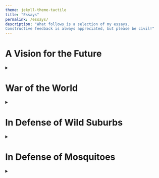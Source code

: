 ```yaml
---
theme: jekyll-theme-tactile
title: "Essays"
permalink: /essays/
description: "What follows is a selection of my essays. 
Constructive feedback is always appreciated, but please be civil!"
---
```


# A Vision for the Future
<details>
  <summary></summary>
        
I open my eyes. Light floods my room, tinged with the green of photosynthesis surrounding me. I hear running water, flowing through the aquaponics system, nourishing the flora and fauna. Well-lit by natural light and strategically placed mirrors, electric lighting is only needed late into the evening, as the day winds to a close. The house is kept naturally cool, with passive cooling and insulation. I venture outside, greeting the day, the animals, and the plants. The garden is growing spectacularly, the food crops are strong, tall, and healthy. The flowers buzz with the hum of a thousand pollinators, birds swoop in and out, squirrels nibble on nuts and rabbits chew on clover. A lone deer stands down the hill, helping himself to some fresh shoots. Most of my food I get from the market, so I don’t mind feeding the ecosystem with the rest. I greet the pigs, nuzzling in the compost for an uneaten peel or adventurous mushroom. Shaded by the tall oaks, the pigs are content in the shade, but might venture out into the warm meadow soon. I follow the well-worn dirt path to the coop, where a host of chickens are clucking contently, pecking at feed, hoping to snag a worm for breakfast. I dutifully collect a few of the eggs laid overnight, closing the coop as I leave. I venture over to the pond, where the ducks and geese loudly greet their own morning. I wave at the neighbors situated around the same pond, a treasure of the commons. I pick a particularly ripe apple from a tree, snag a large leaf of lettuce, cut some onion greens, pick up two healthy mushroom heads, and go back inside. Inside, I flip on the electric stove, place a pan over it, drizzle in some olive oil, and fry the onion greens and mushrooms before cracking in the eggs. I grab a slice of bread from the fridge, toast it, make a bed of the lettuce, and layer in the onions, mushrooms, and some tomato slices. There are a few small tomatoes growing in the garden, but the ones from the market are large and perfectly ripe, great for slices on toast. I layer the eggs on top, take a deep inhale, and dig in.  

When I’m finished, I place the plates in a basket, and once that’s full I’ll bring it over to the fish tank, where the minnows will happily eat the scraps while the moving water cleans off food stains. The nutrient-rich water from around the house will flow to eager plants, who will clean, purify, and send it recycled back into the house. The system is mostly a closed loop, but the small amount that is lost to evaporation or waste is easily topped up by sub-surface pumps, carefully designed to deplete the water table no faster than it is replenished. Our grid-scale batteries are often hydrogen-based, so as we consume more energy we release more water vapor, which can help increase the moisture in the air during dry days or weeks. These batteries are most appreciated during the particularly humid months, as they operate as giant dehumidifiers, converting water into its constituent gases for later power use. The rest of our energy infrastructure is renewables, with the solar-wind installations maximizing power generation per square foot while deep, underground geothermal plants and modular nuclear reactors provide reliable power generation during periods of intermittency. I bike to the electric light rail terminal, where regular rides take me into the city center. As I journey, I pass large expanses of green space, wooded, meadowed, and brush, punctuated by the brilliant blue of rivers, lakes, ponds, and creeks. Within and among these expanses are the punctuated whites of urban dwellings, which have engineered walls to slowly change to black over the course of the year, cooling in the summer and heating in the winter. Particularly large complexes have a dazzling array of installations on their roofs, from solar panels to small neighborhood parks for walking pets, to urban gardens. I even spy a couple basketball courts, complete with extra-high nets to catch any wandering shots. The trees filling these complexes occasionally have the stray basketball in them, but they don’t seem too worse for wear. The road is full, but the rail is in a lane of its own. Next to it, hundreds of passerby bike, scooter, walk, run, stroll, and chat. The road is mostly shaded, save for the rail lane, which keeps a solar panel on its roof to gain some extra charge. Beneath the rail is a sea of cover crops, which happily drink up the sun and water when the rail isn’t travelling over them. The rail stops at several centers, connecting passerby to the number of bus terminals that fill out the city or the metro stations which fill out the region. Urban dwellings are intermixed with community spaces, shopping districts, restaurants, and parks, creating rich living spaces where communities and individuals can thrive. Throughout it all is the flourishing of nature, with rabbits and deer happily munching on a town green, birds perched on the multitude of trees that cover the ground and building tops, squirrels and chipmunks running among trees and wildlife bridges, insects flitting in and out of flower cover, fish and turtles swimming through the lakes and rivers, lizards, newts, and water snakes sneaking between bodies of water through the frequent culverts, and the sounds of countless others rising through the green and blue. The whole world is alive, buzzing and singing, walking and talking, living and thriving.  

I make it to the city center. Here, the buildings run tall, stretching into the clouds. Yet nature still has a rich handhold here, with vines crawling up and down the buildings, shrubs spilling over balconies, bird nests hidden in protected overhangs, and flower gardens peeking out the sides. In fact, a whole community of tree-dwelling mammals, including several monkeys, have taken up residence in the towers, where rope bridges and vine carpets connect the rooftops and outcroppings provide shelter and safety. For the less agile of us, bridges and walkways connect the buildings, and workers and residents navigate vertically and horizontally between floors, with children racing each other through different combinations of bridges and stairwells to try and reach their desired destination first. The urban jungle has taken on a different meaning. Like the suburbs, the skyscrapers are highly mixed-use, with restaurant districts coexisting with apartments, massage parlors nestled next to office spaces. The skyscrapers, while colossal in size, are some of the least energy-hungry constructions in the region, since translucent solar panels embedded within the glass provide continual power throughout the day, elevators generate power whenever they are lowered, and massive batteries under the buildings allow for a constant demand. The depth of the batteries keeps them cool without any heating required, and during winter the thermal exhaust is redirected into the vents, providing free heating to the apartments and stores. The building can switch between high-power shading and low-power illumination, as the solar panel windows adjust their tint to absorb more sun or let in more light. Unlike in the suburbs, the waste from the towers is not recycled on site. Instead, conduits carry the waste and grey water to a massive biotreatment plant outside the city, which provides a steady stream of nutrients for the permaculture and vertical farms that support the entire region. Solid waste is used to grow fungi, while liquid waste is used as fertilizer for crops. Excess rainwater on the streets is directed into bioswales which filter the water and provide lush, city-level vegetation for passerby to enjoy. Many of the ground trees and shrubs are fruiting, so passerby can pluck an apple or raspberry during season, although most of the easy-to-reach ones have already been snatched by hungry humans or adventurous squirrels. The towers are setting up for a parade, this one for Vesak day. Soon the streets will be full of light and sound and music, and the wildlife will grumpily stay clear for a night or two, before returning when things quite down. The city is richly multicultural, but cultural groups have naturally clustered together in areas throughout the city, so festivities are often localized to a couple streets of joyous celebration at a time. Sometimes whole skyscrapers reflect a cultural identity, making for wonderful culinary or experiential tours. There are a few municipality-wide celebrations that occur each year, but countless cultural celebrations to be found, especially if one knows where to look. For the nature-goer large expanses of greenery are not hard to find, with the countless small islands of biodiversity spotted throughout the streets, the flourishing rooftop gardens, and several large parks throughout the city, which offer dual experiences of recreation and exploration. Within these parks there are community green spaces, where most nights some thespian organization is putting on a show. The parks also hold spots of untamed natural beauty, where trails percolate through spots of cool, forested old growth, lush meadows, and rich shrubland. Standing within these spots one can scarcely imagine that it is located right within the heart of the city, save for the tall, greened skyscrapers that occasionally sneak into one’s view within a clearing.  

As I travel throughout the city, taking in the sounds and sites, I come across my building. I venture in, working my way through the cool, spacious lobby and climbing the stairs to my floor. I usually work anywhere from 3-6 days per week and have a great deal of flexibility whether I want to do my work online or in the office. My average week is four days, which gives me enough time to get what I want done, but also to have days to explore my interests at home, where I work in my garden, paint, draw, play music, hike, bike, or merely sit by the lakeside. Today I’ve come in to experience the city, but also to see my colleagues. Universal basic income and increasing technological progress have enabled work to become optional for achieving a good standard of living, but most people still work towards what they feel passionate about. With the alleviation from the need to work to survive, creative productivity has flourished, and the office is full of the results of people’s passions: knitted garments, homemade desks, still-life paintings, a culinary masterpiece sitting in Tupperware containers within a lunch bag. If something in the office breaks, there’s almost always someone around who is passionately willing to fix it for free, and the office will return the favor by our own small gifts, baking them a home-cooked lunch, knitting a cozy winter beanie, offering to pet sit for a few days, or giving them a gift card to a new restaurant in the building.  

I settle down at my desk, which in this office range from standing to treadmill to beanbag. My work involves coordinating with stakeholders across the world to develop sustainable, actionable solutions to pressing problems. Many of the people I work with are representatives, not of governments, but of ecosystems. Natural ecosystems have legal rights, and so are represented in court and policy by legal guardians, stewards that work to verbalize the interests of a non-verbal community. The personhood of these organisms, species, and populations is uncontested, making it easier to get to the work of establishing compromises between all parties involved. A new development might increase human flourishing, but its ecological costs are high. As a compromise, surveyors check out the land to see if there are parts that can be developed while maintaining ecosystem integrity. The development won’t be as big, and the ecosystem will sustain a bit of damage, but both parties will come out better in the long run. As an additional compromise, the development aims to cultivate the regional soil, fostering the native microbial communities to either restore a separate degraded ecosystem, or use as a substrate for a roof-top garden, to ensure that native plants can easily reestablish. Compromises are always hard, but if both parties have representation the result will be much fairer, and in the long run will confer numerous benefits to all involved.  Residents of the development, eager to offset the ecological footprint, will green and flower the balconies and apartments, setup bird and squirrel feeders to feed the displaced population (with the added benefit to plants surrounding the development through the excess nitrogen and phosphorous supplied by the grateful wildlife), and plant and tend to seedlings around the premises, restoring the community to its original strength. Nature is resilient but stochastic, and the right pieces must fall in place for a community to regain health. Humans come in by using the cultural knowledge of the land, developed over countless generations of native peoples, to implement best-practices to expedite Nature’s natural processes. With time, love, and care, a thriving ecosystem will grow once again, this time in concert with human activity.  

As I finish my work I reflect on where we are, how far we have come. Countries worldwide have alleviated the suffering of their most-vulnerable citizens. Inequality has plummeted, equity has soared. Most people worldwide live a life as good as mine, as satisfied, as comfortable, as fulfilled. And with all this human progress we have simultaneously bolstered our natural ecosystems, creating protected and integrated environments where nature too can thrive. Our cities offer such rich habits and new niches for a flourishing of biodiversity, with distinct and varied ecosystems found everywhere along the urban-wildlife interface. Human change incorporates the natural world into its designs and provides the necessary resources and time to bring biodiversity along. The goods we can no longer use are recycled, revitalized, and transformed, the feedstock for another of our countless essential lifelines. Our communities and ecosystems are strong, resilient, and capable. Our disaster prevention and cleanup are aimed at restoring and protecting the whole ecosystem, and our mutual partnership with the rest of nature enables enhanced strength to meet whatever the future may hold. There is a recognition that we are in this together, our Spaceship Earth. We journey together, our brothers and sisters, children and elders, human and other, to face our shared destiny.  
        
</details>

# War of the World
<details>
  <summary></summary>
  
We are fighting a war. Invisible, approaching, and worldwide. Hidden for some and blinding for others. This is not a war of any one nation, any one society, any one people. This is a war for our humanity, for our world. This war pervades our conversations, challenges our supply lines, and requires unprecedented mobilization. This war will require generals, lieutenants, admirals, and soldiers on the ground. It needs engineers, builders, technicians, and tinkerers. It’ll need truck drivers, electricians, plumbers, steel workers, miners, and police officers. Most importantly, it will need people. This war must be fought on all fronts, at home and abroad. We must ration, safeguard, and each do his or her part to fight for our country, our planet, our world.  
        
This is a war without borders, without bounds, without a face. It is one without a language, without a people. Instead, we are all on one side, all fighting against a single enemy. The enemy threatens our livelihoods, our way of life, our continued existence. Rich or poor, black or white, young or old, we will all feel the effects.  

&emsp; The enemy is climate change.  

This might feel overblown, exaggerated, a big joke. But as I talk to my friends and family they tell me of 110-degree heat in the summer, a power failure in the middle of a winter blizzard, losing everything in a flood, hurricane, or wildfire, and, most recently, the heartbreak of lives lost and livelihoods ruined in the Kentucky tornadoes. I see forests razed into parking lots, and farmland turned into dust. Sure, all this happened before, but never quite so much and quite so often. The cause of all these events is murky, but the end result is clear: No other crisis in recent memory has threatened us so much, affected quite so many people, and required such massive mobilization on all fronts. We need engineers and technicians to develop tomorrow’s solutions, and industry to implement today’s. We need homeowners to encourage better construction and workers to build better projects. We need our parents to remember yesterday, and our children to imagine tomorrow. We need new technology, new strengths, new identities.  
        
I want my dinner table to be a place of solutions, not shouting. Everyone, from grandparent to grandson should be a part of this conversation. I’m tired of this distrust of my fellow countryman, of the shouting matches that fill our media. Instead, I long for a time long passed when we could have a common goal, something that we could all fight for. And I believe this is that issue.  
        
I want military strategists drawing up battle plans, contingencies and retaliations. Evacuation efforts, aid missions, striking while the iron is hot. I want preventative and offensive infrastructure; sea walls, fire-managed forests, irrigation canals, and crop relief. With that, we’ll need solar and wind farms, grid-scale batteries, and revitalized transportation. I want rations on goods I can survive without, a return to a simpler time when we didn’t all need the next best thing. I see this as my patriotic duty, to my nation and to my world. I want my kids to grow up in a better world than I did, with opportunities and securities I never had. Finally, I want help for those on the front lines: the men, women, and children gritting their teeth to face the oncoming storm.  
        
We have to do this together, protecting one and protecting all. We cannot sacrifice some to save many, because the few may hold the solutions that turn the tide. Those of us that fall will never do so in vain: we will avenge our fallen soldiers, we will continue the fight, and we will push for a better tomorrow. With every step of the war we take great care, listening to all to ensure none get left behind.  
	
This will require changing the way we think, act, do business, and talk among ourselves. As society restructures, we must do the same, looking inward at a time when everything pulls our attention out. Every step counts, and the only way to meet this challenge is with many. We cannot give in to infighting, for if we do, the enemy wins. We will not be able to mount effective mobilization, develop our defenses, and shore up our attack capabilities. The only way forward is with a unified front, a united federation to lead the way worldwide. No war can be won by falling amongst ourselves, for this war requires us all.  
        
As with any war, we will lose some battles, some of us may fall behind. At times, we may think all is lost. Yet we must pick up the flag from our fallen soldiers and carry on, shouldering their burden as our own. This war can only be won by fighting hard, fighting true, and fighting through. Every battle won will gain a foothold, a new ground to assess the future and care for the past. We’ll use the knowledge of our two steps forward to stay strong on our one back. For with every battle fought we trudge on, seeing the future beyond the horizon.  
	
There is no better cause to devote ourselves to then one that will safeguard the lives of ourselves, our children, and our people. Actions today will affect the future, but we will not forget our past. Together, we will come out the other side, better and stronger. This is not where humanity takes its last stand, for we will not die on this hill. We built this world, this land of perseverance, hardship, and opportunity. Coarse, challenging, and cooperative, this is the enterprise we’ve embarked upon. This world we inhabit as one.    

A million tiny battles are fought each day, on all fronts, and across the world. There are winners and losers, false prophets and promises, good and evil. But now comes a fight that we must all join. A fight for our future, our past, and, most importantly, our present. An enemy we can join against, an ideal we can fight for. The path ahead is dark and full of terror. Yet the other side is a garden of Eden, a promised land that guides us through the darkness. If we do this, and we must, then we will create a better world. Let us stand together in this fight, together, for Earth.  

</details>

# In Defense of Wild Suburbs
<details>
  <summary></summary>
A common argument against re-wilding public green spaces, such as those found at parks, in our backyards, and serving as natural barriers between our urban islands, is that mowed, kept, green spaces are better for kids and dogs.  

However, this argument doesn’t hold up when analyzed closely. Dogs thrive on environmental smells, their primary means of understanding and exploring the environment. Yet mowed, public, greenspaces are largely lacking in the smells most interesting to dogs: the smells of nature, the countless pheromones of a rich, thriving community. Think of the joy we experience when smelling the sweet nectar of a honeysuckle or flowering bush. Dog’s experience the same joy but a hundred-fold, creating a rich tapestry of experience. If we create a community rich in smells (not present in the two or three species of plant and few species of insect that can eek out a living in our current lawns), our dog’s experience will magnify tenfold.  

The same experience holds for children, who thrive on rich, exciting, and explorable terrains. Children love to hide, to explore, to climb. Sure, you can use a few hundred dollars to set up a volleyball net or some soccer goals, which will be used maybe a few times a month when the temperature isn’t scorching or freezing (as the lack of natural cover easily allows yards to heat up or cool down to dangerous temperatures), or you could allow children to do what they do best: create their own adventures. Children who experience the slight independence that climbing a tree, hiding under brush, or digging around in the dirt develop lifelong benefits, including experiencing fewer injuries as adults and developing the capacity to self-regulate their boredom or attention, a skill sorely needed today. In addition, the joy of finding the home of a neighborhood rabbit, squirrel, or roosting bird, or seeing warm, content pollinators buzzing in a beautiful summer day confers a lifelong love of the natural world, and a desire to protect those closest to us.  

Another argument often cited against natural lawns is that of ticks or mosquitoes. However, such a problem is easily averted by having a can of bug-spray by the door, and encouraging children to be proactive in checking their legs and arms. With proper precautions, the risk of insect bites drops practically to zero, while simultaneously encouraging children to take aspects of their health into their own hands, fostering independence and self-care.  

Thus, next time you bring out the lawnmower, consider leaving a small section free to grow. Watch it over the coming weeks, and if it’s not to your liking you can always mow it the next time around, but you might be surprised how much it can simultaneously grow the species-richness of your yard, while also creating the environment where your pets and children can thrive.  

</details>

# In Defense of Mosquitoes
<details>
  <summary></summary>

It’s time to rethink our perception of mosquitoes. Sure, the females may bite us to lay eggs, but the males are entirely uninterested in us. In fact, mosquitoes are a major ecosystem pollinator, as well as a food source for countless other animals (birds, spiders, bats, reptiles, amphibians; all important parts of effective biodiversity). Given that ¾ of all flowering plants, and over a third of the world’s food crops depend on pollinators, a population currently experiencing a deadly collapse, increasing the number of pollinators in an ecosystem is never a bad thing.  

The poisons and pesticides we use to curb mosquito populations, while extremely effective, do untold harm to the rest of the insect population, and affect predator species that eat them due to poison accumulation. Much of the pesticide also gets in our food, our water, and even our air, and though we are much larger than mosquitoes, we are nonetheless affected through exposure.  

While mosquito-borne diseases are undoubtably serious, most of the time in developed countries the problems are negligible. While there are sensational cases of Zika, West Nile, or Malaria, the chances of catching these diseases in modern, industrialized societies are practically nil, even for extreme-outdoorsy types.  

Obviously, receiving a host of welts is never pleasant, but we have both preventative and treatment ointments and sprays that are extremely effective, and can isolate an individual from bites without attacking the entire ecosystem. There’s a difference between putting on protection before exploring the outdoors (comparable to putting on long pants for ticks or sunscreen before going to the beach) and gassing an entire ecosystem to make our yards as pristine as possible. Instead of individuals putting on sunscreen, what if a town decided to just use geo-engineering to inject aerosols into the atmosphere and artificially darken a region? This would have untold effects, with countless unknowns spreading across the biosphere.  

And much like a sunburn, if we do forget our preventative measures our body will heal on its own within a few days, often aided by the same ointments and salves. Of course, repeated exposure can increase our risk, but after a particularly bad sunburn or many bites we usually won’t be so forgetful of our protection in the future.  

Thus, next time you’re considering treating your yard to get rid of all mosquitoes, please consider the impact to your health and the ecosystem.  Mosquitoes certainly aren’t pleasant, but they are a necessary and crucial part of a functioning ecosystem, and of vital importance to your health and biodiversity.  

	
</details>

